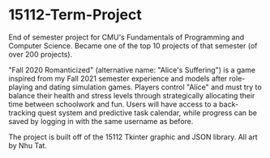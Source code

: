 # 15112-Term-Project
 End of semester project for CMU's Fundamentals of Programming and Computer Science. Became one of the top 10 projects of that semester (of over 200 projects).

"Fall 2020 Romanticized" (alternative name: "Alice's Suffering") is a game inspired from my Fall 2021 semester experience and models after role-playing and dating simulation games. Players control "Alice" and must try to balance their health and stress levels through strategically allocating their time between schoolwork and fun. Users will have access to a back-tracking quest system and predictive task calendar, while progress can be saved by logging in with the same username as before. 

The project is built off of the 15112 Tkinter graphic and JSON library. All art by Nhu Tat.
